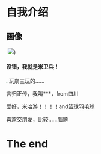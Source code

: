 # 自我介绍

##    



##        画像

​                                          ![](https://upload-bbs.miyoushe.com/upload/2022/11/09/274770318/534f34e193e11d5729d17bd2f32efa1a_518362281796187871.png?x-oss-process=image/resize,s_600/quality,q_80/auto-orient,0/interlace,1/format,jpg))

####                 没错，我就是米卫兵！

<img src="C:\Users\35631\Desktop\截屏\19414e3f40418ba0bed6a5bfd00fb4f8.jpg" style="zoom:21%;" />        玩崩三玩的……



言归正传，我叫***，from四川

爱好，米哈游！！！！and篮球羽毛球

喜欢交朋友，比较……腼腆

#                                       The   end





